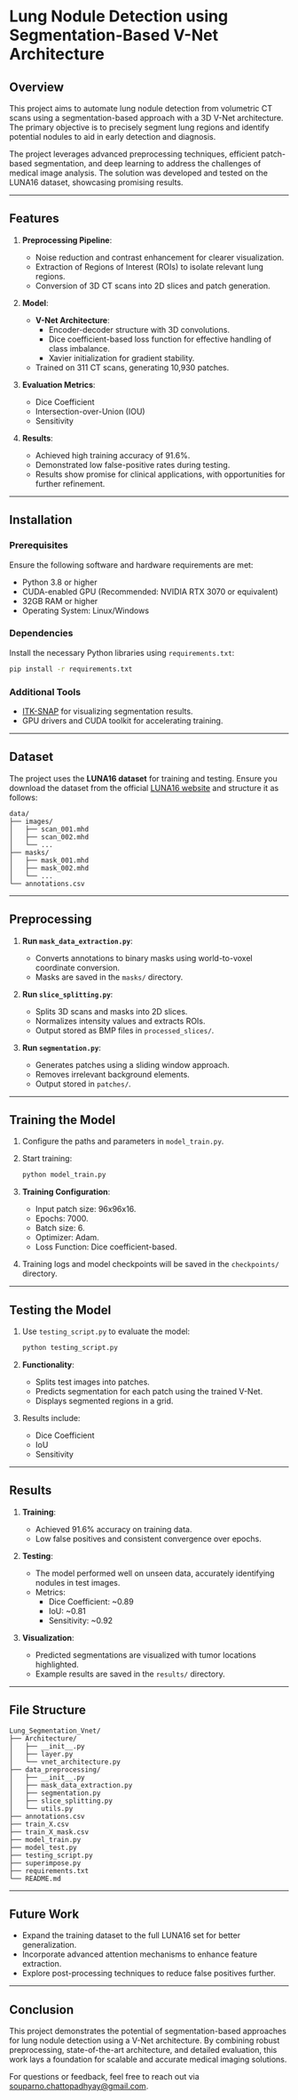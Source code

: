 
# Lung Nodule Detection using Segmentation-Based V-Net Architecture

## Overview
This project aims to automate lung nodule detection from volumetric CT scans using a segmentation-based approach with a 3D V-Net architecture. The primary objective is to precisely segment lung regions and identify potential nodules to aid in early detection and diagnosis.

The project leverages advanced preprocessing techniques, efficient patch-based segmentation, and deep learning to address the challenges of medical image analysis. The solution was developed and tested on the LUNA16 dataset, showcasing promising results.

---

## Features
1. **Preprocessing Pipeline**:
   - Noise reduction and contrast enhancement for clearer visualization.
   - Extraction of Regions of Interest (ROIs) to isolate relevant lung regions.
   - Conversion of 3D CT scans into 2D slices and patch generation.

2. **Model**:
   - **V-Net Architecture**:
     - Encoder-decoder structure with 3D convolutions.
     - Dice coefficient-based loss function for effective handling of class imbalance.
     - Xavier initialization for gradient stability.
   - Trained on 311 CT scans, generating 10,930 patches.

3. **Evaluation Metrics**:
   - Dice Coefficient
   - Intersection-over-Union (IOU)
   - Sensitivity

4. **Results**:
   - Achieved high training accuracy of 91.6%.
   - Demonstrated low false-positive rates during testing.
   - Results show promise for clinical applications, with opportunities for further refinement.

---

## Installation

### Prerequisites
Ensure the following software and hardware requirements are met:
- Python 3.8 or higher
- CUDA-enabled GPU (Recommended: NVIDIA RTX 3070 or equivalent)
- 32GB RAM or higher
- Operating System: Linux/Windows

### Dependencies
Install the necessary Python libraries using `requirements.txt`:
```bash
pip install -r requirements.txt
```

### Additional Tools
- [ITK-SNAP](http://www.itksnap.org/) for visualizing segmentation results.
- GPU drivers and CUDA toolkit for accelerating training.

---

## Dataset
The project uses the **LUNA16 dataset** for training and testing. Ensure you download the dataset from the official [LUNA16 website](https://luna16.grand-challenge.org/) and structure it as follows:

```
data/
├── images/
│   ├── scan_001.mhd
│   ├── scan_002.mhd
│   └── ...
├── masks/
│   ├── mask_001.mhd
│   ├── mask_002.mhd
│   └── ...
└── annotations.csv
```

---

## Preprocessing
1. **Run `mask_data_extraction.py`**:
   - Converts annotations to binary masks using world-to-voxel coordinate conversion.
   - Masks are saved in the `masks/` directory.

2. **Run `slice_splitting.py`**:
   - Splits 3D scans and masks into 2D slices.
   - Normalizes intensity values and extracts ROIs.
   - Output stored as BMP files in `processed_slices/`.

3. **Run `segmentation.py`**:
   - Generates patches using a sliding window approach.
   - Removes irrelevant background elements.
   - Output stored in `patches/`.

---

## Training the Model
1. Configure the paths and parameters in `model_train.py`.
2. Start training:
   ```bash
   python model_train.py
   ```
3. **Training Configuration**:
   - Input patch size: 96x96x16.
   - Epochs: 7000.
   - Batch size: 6.
   - Optimizer: Adam.
   - Loss Function: Dice coefficient-based.

4. Training logs and model checkpoints will be saved in the `checkpoints/` directory.

---

## Testing the Model
1. Use `testing_script.py` to evaluate the model:
   ```bash
   python testing_script.py
   ```
2. **Functionality**:
   - Splits test images into patches.
   - Predicts segmentation for each patch using the trained V-Net.
   - Displays segmented regions in a grid.

3. Results include:
   - Dice Coefficient
   - IoU
   - Sensitivity

---

## Results
1. **Training**:
   - Achieved 91.6% accuracy on training data.
   - Low false positives and consistent convergence over epochs.

2. **Testing**:
   - The model performed well on unseen data, accurately identifying nodules in test images.
   - Metrics:
     - Dice Coefficient: ~0.89
     - IoU: ~0.81
     - Sensitivity: ~0.92

3. **Visualization**:
   - Predicted segmentations are visualized with tumor locations highlighted.
   - Example results are saved in the `results/` directory.

---

## File Structure
```
Lung_Segmentation_Vnet/
├── Architecture/
│   ├── __init__.py
│   ├── layer.py
│   └── vnet_architecture.py
├── data_preprocessing/
│   ├── __init__.py
│   ├── mask_data_extraction.py
│   ├── segmentation.py
│   ├── slice_splitting.py
│   └── utils.py
├── annotations.csv
├── train_X.csv
├── train_X_mask.csv
├── model_train.py
├── model_test.py
├── testing_script.py
├── superimpose.py
├── requirements.txt
└── README.md
```

---

## Future Work
- Expand the training dataset to the full LUNA16 set for better generalization.
- Incorporate advanced attention mechanisms to enhance feature extraction.
- Explore post-processing techniques to reduce false positives further.

---

## Conclusion
This project demonstrates the potential of segmentation-based approaches for lung nodule detection using a V-Net architecture. By combining robust preprocessing, state-of-the-art architecture, and detailed evaluation, this work lays a foundation for scalable and accurate medical imaging solutions.

For questions or feedback, feel free to reach out via souparno.chattopadhyay@gmail.com.

